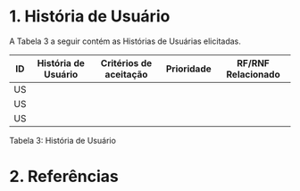# 1. História de Usuário

A Tabela 3 a seguir contém as Histórias de Usuárias elicitadas.

| ID | História de Usuário   |  Critérios de aceitação  | Prioridade | RF/RNF Relacionado  |
|---|---|---|---|---|
| US |   |   |   |   |
| US |   |   |   |   |
| US |   |   |   |   |

Tabela 3: História de Usuário

# 2. Referências

